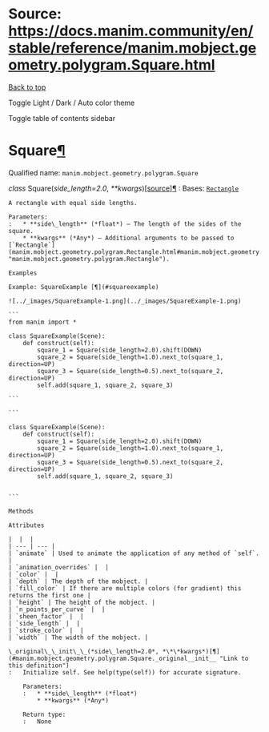 # Source: https://docs.manim.community/en/stable/reference/manim.mobject.geometry.polygram.Square.html

[Back to top](#)

Toggle Light / Dark / Auto color theme

Toggle table of contents sidebar

Square[¶](#square "Link to this heading")
=========================================

Qualified name: `manim.mobject.geometry.polygram.Square`

*class* Square(*side\_length=2.0*, *\*\*kwargs*)[[source]](../_modules/manim/mobject/geometry/polygram.html#Square)[¶](#manim.mobject.geometry.polygram.Square "Link to this definition")
:   Bases: [`Rectangle`](manim.mobject.geometry.polygram.Rectangle.html#manim.mobject.geometry.polygram.Rectangle "manim.mobject.geometry.polygram.Rectangle")

    A rectangle with equal side lengths.

    Parameters:
    :   * **side\_length** (*float*) – The length of the sides of the square.
        * **kwargs** (*Any*) – Additional arguments to be passed to [`Rectangle`](manim.mobject.geometry.polygram.Rectangle.html#manim.mobject.geometry.polygram.Rectangle "manim.mobject.geometry.polygram.Rectangle").

    Examples

    Example: SquareExample [¶](#squareexample)

    ![../_images/SquareExample-1.png](../_images/SquareExample-1.png)

    ```
    from manim import *

    class SquareExample(Scene):
        def construct(self):
            square_1 = Square(side_length=2.0).shift(DOWN)
            square_2 = Square(side_length=1.0).next_to(square_1, direction=UP)
            square_3 = Square(side_length=0.5).next_to(square_2, direction=UP)
            self.add(square_1, square_2, square_3)

    ```

    ```

    class SquareExample(Scene):
        def construct(self):
            square_1 = Square(side_length=2.0).shift(DOWN)
            square_2 = Square(side_length=1.0).next_to(square_1, direction=UP)
            square_3 = Square(side_length=0.5).next_to(square_2, direction=UP)
            self.add(square_1, square_2, square_3)


    ```

    Methods

    Attributes

    |  |  |
    | --- | --- |
    | `animate` | Used to animate the application of any method of `self`. |
    | `animation_overrides` |  |
    | `color` |  |
    | `depth` | The depth of the mobject. |
    | `fill_color` | If there are multiple colors (for gradient) this returns the first one |
    | `height` | The height of the mobject. |
    | `n_points_per_curve` |  |
    | `sheen_factor` |  |
    | `side_length` |  |
    | `stroke_color` |  |
    | `width` | The width of the mobject. |

    \_original\_\_init\_\_(*side\_length=2.0*, *\*\*kwargs*)[¶](#manim.mobject.geometry.polygram.Square._original__init__ "Link to this definition")
    :   Initialize self. See help(type(self)) for accurate signature.

        Parameters:
        :   * **side\_length** (*float*)
            * **kwargs** (*Any*)

        Return type:
        :   None